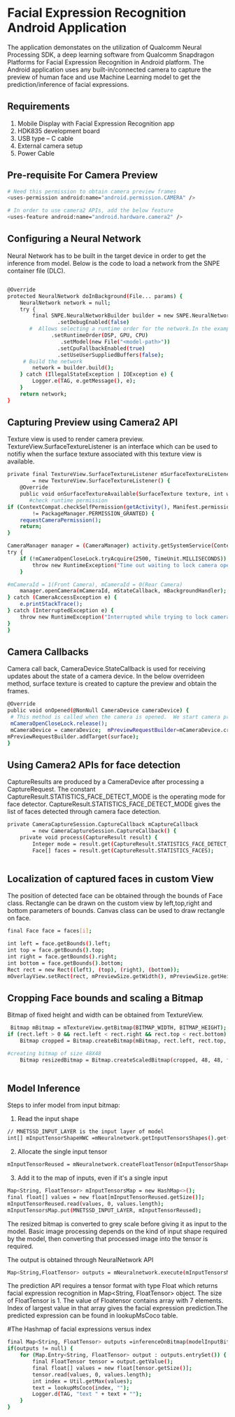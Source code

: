 # Facial Expression Recognition Android Application

The application demonstates on the utilization of Qualcomm Neural Processing SDK, a deep learning software from Qualcomm Snapdragon Platforms for Facial Expression Recognition in Android platform. The Android application uses any built-in/connected camera to capture the preview of human face and use Machine Learning model to get the prediction/inference of facial expressions.

## Requirements
1. Mobile Display with Facial Expression Recognition app
2. HDK835 development board
3. USB type – C cable
4. External camera setup
5. Power Cable  


##  Pre-requisite For Camera Preview

```bash 
# Need this permission to obtain camera preview frames
<uses-permission android:name="android.permission.CAMERA" />

# In order to use camera2 APIs, add the below feature
<uses-feature android:name="android.hardware.camera2" />
```

## Configuring a Neural Network

Neural Network has to be built in the target device in order to get the inference from model. Below is the code to load a network from the SNPE container file (DLC).

```bash 

@Override
protected NeuralNetwork doInBackground(File... params) {
    NeuralNetwork network = null;
    try {
        final SNPE.NeuralNetworkBuilder builder = new SNPE.NeuralNetworkBuilder(mApplication)
                .setDebugEnabled(false)
	   #  Allows selecting a runtime order for the network.In the example below use DSP and fall back, in order, to GPU then CPU depending on whether any of the runtimes are available.
              .setRuntimeOrder(DSP, GPU, CPU)
                 .setModel(new File("<model-path>"))
                .setCpuFallbackEnabled(true)
                .setUseUserSuppliedBuffers(false);
     # Build the network
        network = builder.build();
    } catch (IllegalStateException | IOException e) {
        Logger.e(TAG, e.getMessage(), e);
    }
    return network;
}

```

##  Capturing Preview using Camera2 API

Texture view is used to render camera preview. TextureView.SurfaceTextureListener is an interface which can be used to notifiy when the surface texture associated with this texture view is available.

```bash 
private final TextureView.SurfaceTextureListener mSurfaceTextureListener
        = new TextureView.SurfaceTextureListener() {
    @Override
    public void onSurfaceTextureAvailable(SurfaceTexture texture, int width, int height) {
       #check runtime permission
if (ContextCompat.checkSelfPermission(getActivity(), Manifest.permission.CAMERA)
        != PackageManager.PERMISSION_GRANTED) {
    requestCameraPermission();
    return;
}

CameraManager manager = (CameraManager) activity.getSystemService(Context.CAMERA_SERVICE);
try {
    if (!mCameraOpenCloseLock.tryAcquire(2500, TimeUnit.MILLISECONDS)) {
        throw new RuntimeException("Time out waiting to lock camera opening.");
    }

#mCameraId = 1(Front Camera), mCameraId = 0(Rear Camera)
    manager.openCamera(mCameraId, mStateCallback, mBackgroundHandler);
} catch (CameraAccessException e) {
    e.printStackTrace();
} catch (InterruptedException e) {
    throw new RuntimeException("Interrupted while trying to lock camera opening.", e);
} 
}

```
## Camera Callbacks 

Camera call back, CameraDevice.StateCallback is used for receiving updates about the state of a camera device. In the below overrideen method, surface texture is created to capture the preview and obtain the frames.
   
   ```bash 
   @Override
public void onOpened(@NonNull CameraDevice cameraDevice) {
    # This method is called when the camera is opened.  We start camera preview here.
    mCameraOpenCloseLock.release();
    mCameraDevice = cameraDevice;  mPreviewRequestBuilder=mCameraDevice.createCaptureRequest(CameraDevice.TEMPLATE_PREVIEW);
mPreviewRequestBuilder.addTarget(surface);
}

```
## Using Camera2 APIs for face detection

CaptureResults are produced by a CameraDevice after processing a CaptureRequest. The constant CaptureResult.STATISTICS_FACE_DETECT_MODE  is the operating mode for face detector. CaptureResult.STATISTICS_FACE_DETECT_MODE  gives the list of  faces detected through camera face detection.

```bash 
private CameraCaptureSession.CaptureCallback mCaptureCallback
        = new CameraCaptureSession.CaptureCallback() {
    private void process(CaptureResult result) {
        Integer mode = result.get(CaptureResult.STATISTICS_FACE_DETECT_MODE );
        Face[] faces = result.get(CaptureResult.STATISTICS_FACES);
        
```  

##  Localization of captured faces in custom View

The position of detected face can be obtained through the bounds of Face class. Rectangle can be drawn on the custom view by left,top,right and bottom parameters of bounds. Canvas class can be used to draw rectangle on face.

```bash 
final Face face = faces[i];

int left = face.getBounds().left;
int top = face.getBounds().top;
int right = face.getBounds().right;
int bottom = face.getBounds().bottom;
Rect rect = new Rect((left), (top), (right), (bottom));
mOverlayView.setRect(rect, mPreviewSize.getWidth(), mPreviewSize.getHeight());

```

##  Cropping Face bounds and scaling a Bitmap

Bitmap of fixed height and width can be obtained from TextureView.

```bash 
 Bitmap mBitmap = mTextureView.getBitmap(BITMAP_WIDTH, BITMAP_HEIGHT);
if (rect.left > 0 && rect.left < rect.right && rect.top < rect.bottom) {
    Bitmap cropped = Bitmap.createBitmap(mBitmap, rect.left, rect.top, rect.right - rect.left, rect.bottom – rect.top);

#creating bitmap of size 48X48
    Bitmap resizedBitmap = Bitmap.createScaledBitmap(cropped, 48, 48, false);
    
```
    
##  Model Inference

Steps to infer model from input bitmap:

1. Read the input  shape

```bash
// MNETSSD_INPUT_LAYER is the input layer of model
int[] mInputTensorShapeHWC =mNeuralnetwork.getInputTensorsShapes().get(MNETSSD_INPUT_LAYER);

```

2. Allocate the single input tensor

```bash
mInputTensorReused = mNeuralnetwork.createFloatTensor(mInputTensorShapeHWC);
```
3. Add it to the map of inputs, even if it's a single input
```bash
Map<String, FloatTensor> mInputTensorsMap = new HashMap<>();
final float[] values = new float[mInputTensorReused.getSize()];
mInputTensorReused.read(values, 0, values.length);
mInputTensorsMap.put(MNETSSD_INPUT_LAYER, mInputTensorReused);
```
The resized bitmap is converted to grey scale before giving it as input to the model. Basic image processing depends on the kind of input shape required by the model, then converting that processed image into the tensor is required.

The output is obtained  through NeuralNetwork API

```bash
Map<String,FloatTensor> outputs = mNeuralnetwork.execute(mInputTensorsMap);

```
The prediction API requires a tensor format with type Float which returns facial expression recognition in Map<String, FloatTensor> object. The size of FloatTensor is 1. The value of  Floatensor contains array with 7 elements.  Index of  largest value in that array gives the facial expression prediction.The predicted expression can be found in  lookupMsCoco table.

#The Hashmap of facial expressions versus index

```bash
final Map<String, FloatTensor> outputs =inferenceOnBitmap(modelInputBitmap);
if(outputs != null) {
    for (Map.Entry<String, FloatTensor> output : outputs.entrySet()) {
        final FloatTensor tensor = output.getValue();
        final float[] values = new float[tensor.getSize()];
        tensor.read(values, 0, values.length);
        int index = Util.getMax(values);
        text = lookupMsCoco(index, "");
        Logger.d(TAG, "text " + text + "");
    }
}
```



